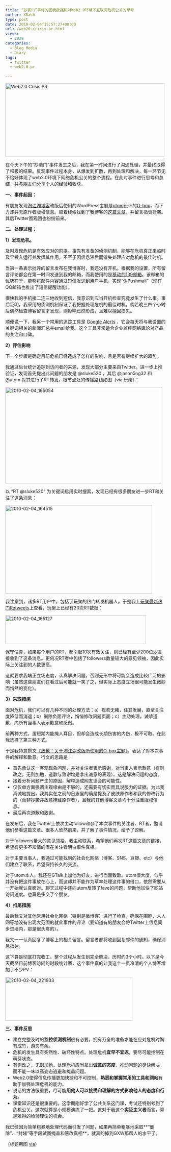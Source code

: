 ```yaml
---
title: “抄袭门”事件的图表数据和对Web2.0环境下互联网危机公关的思考
author: XDash
type: post
date: 2010-02-04T15:57:27+00:00
url: /web20-crisis-pr.html
views:
  - 2029
categories:
  - Blog Media
  - Diary
tags:
  - twitter
  - web2.0.pr

---
```

<img loading="lazy" decoding="async" class="alignnone size-full wp-image-2678" title="Web2.0 Crisis PR" src="http://www.fanbing.net/wp-content/uploads/2010/02/2010-02-04_235540.png" alt="Web2.0 Crisis PR" width="500" height="231" srcset="http://xdash.one/wp-content/uploads/2010/02/2010-02-04_235540.png 500w, http://xdash.one/wp-content/uploads/2010/02/2010-02-04_235540-300x138.png 300w" sizes="(max-width: 500px) 100vw, 500px" />

在今天下午的“抄袭门”事件发生之后，我在第一时间进行了沟通处理，并最终取得了积极的结果。反观事件过程本身，从爆发到扩散，再到处理和解决，每一环节无不恰好体现了web2.0环境下网络危机公关的整个流程。在此对事件进行思考和总结，并与朋友们分享个人的经验和收获。

**一、事件起因：**

有朋友发现<a href="http://www.alipo.net" target="_blank">淘江湖博客</a>改版后使用的WordPress主题是<a href="http://www.utombox.com" target="_blank">utom</a>设计的<a href="http://utombox.com/wp-theme-o-box-release/" target="_blank">O-box</a>，而下方却并无原作者版权信息。顺着线索找到了我博客的<a href="http://www.fanbing.net/taojianghu-blog-redesign.html" target="_blank">这篇文章</a>，并留言指责抄袭。其后Twitter围观团也纷纷前来。

**二、处理过程：**

**1）发现危机。**

及时发现危机是有效应对的前提。事先有准备的侦测机制，能够在危机真正来临时及早投入运行并发挥其作用，不至于因信息滞后而错失处理应对危机的最佳时机。

当第一条表示批评的留言发布在我博客时，我还没有开机。根据我的设置，所有留言评论都会在第一时间发送到我的邮箱，而我使用的是<a href="http://mail.139.com" target="_blank">移动的139邮箱</a>。该邮箱的优势在于，能够将邮件内容通过短信发送到用户手机，实现“伪Pushmail”（现在QQ邮箱也推出了短信提醒功能）。

很快我的手机接二连三地收到短信，我意识到应当开机检查究竟发生了什么事。事后证明，我采用的侦测机制保证了我把握处理危机的最佳时机，倘若晚三四个小时后偶然检查博客留言才发现，则影响已然形成，且难以挽回损失。

<!--more-->

顺便说一下，我另一个常用的追踪工具是 <a href="http://www.google.com/alerts" target="_blank">Google Alerts</a> ，它会每天将与我设置的关键词相关的新闻汇总并email给我。这个工具非常适合企业监控网络舆论对产品的关注和口碑。

**2）评估影响**

下一个步骤是确定目前危机已经造成了怎样的影响，且是否有继续扩大的趋势。

我通过后台统计追踪到访问者的来源，发现大部分主要来自Twitter。进一步上推验证，发现首先提出此问题的朋友是 @sluke520 ，其后 @jason5ng32 和 @utom 对其进行了RT转发。根节点处的传播路线如图（via 玩聚）：

[<img loading="lazy" decoding="async" class="alignnone size-full wp-image-2670" title="2010-02-04_165054" src="http://www.fanbing.net/wp-content/uploads/2010/02/2010-02-04_165054.png" alt="2010-02-04_165054" width="493" height="302" srcset="http://xdash.one/wp-content/uploads/2010/02/2010-02-04_165054.png 705w, http://xdash.one/wp-content/uploads/2010/02/2010-02-04_165054-300x183.png 300w" sizes="(max-width: 493px) 100vw, 493px" />][1]

以 “RT @sluke520” 为关键词启用实时搜索，发现已经有很多朋友进一步RT和关注了这条消息：

[<img loading="lazy" decoding="async" class="alignnone size-full wp-image-2671" title="2010-02-04_164515" src="http://www.fanbing.net/wp-content/uploads/2010/02/2010-02-04_1645151.png" alt="2010-02-04_164515" width="461" height="277" srcset="http://xdash.one/wp-content/uploads/2010/02/2010-02-04_1645151.png 1280w, http://xdash.one/wp-content/uploads/2010/02/2010-02-04_1645151-300x180.png 300w, http://xdash.one/wp-content/uploads/2010/02/2010-02-04_1645151-1024x616.png 1024w" sizes="(max-width: 461px) 100vw, 461px" />][2]

我注意到，诸多RT用户中，包括了玩聚的热门转发机器人。于是我上<a href="http://rt.ju690.com/?v=new" target="_blank">玩聚最新热门Retweets</a>上查看，玩聚上已经有20次RT数据：

[<img loading="lazy" decoding="async" class="alignnone size-full wp-image-2672" title="2010-02-04_165127" src="http://www.fanbing.net/wp-content/uploads/2010/02/2010-02-04_1651271.png" alt="2010-02-04_165127" width="442" height="90" srcset="http://xdash.one/wp-content/uploads/2010/02/2010-02-04_1651271.png 736w, http://xdash.one/wp-content/uploads/2010/02/2010-02-04_1651271-300x61.png 300w" sizes="(max-width: 442px) 100vw, 442px" />][3]

保守估算，如果每个用户的RT，都引起10次有效关注，则已经有至少200位朋友接收到了这条消息。更何况RT者中包括了followers数量较大的意见领袖，因此实际上关注到的人数更高。

这就要求我端正立场态度，认真解决问题，否则无形中将可能会造成比较广泛的影响（虽然这些朋友们在看过后可能就一笑了之，但实际上态度立场很可能发生微妙而悄然的变化）。

**3）采取措施**

面对危机，我们可以有几种不同的处理方法：a）视若无睹，任其发展，直至关注度降低而消退；b）删除负面评论，悄悄修改问题页面；c）主动处理，诚挚道歉，向所有当事人表示歉意和感谢。

前两种方式，虽短期内能掩人耳目，但却会造成长期伤害的内伤，极不可取。在此我选择了第三种方式。

于是我特意撰文<a href="http://www.fanbing.net/apologize-for-utom.html" target="_blank">《致歉：关于淘江湖改版所使用的O-box主题》</a>，表达了对本次事件的解释和歉意。行文的思路是：

  * 首先承认这一客观现象问题，并对关注者表示感谢，对当事人表示歉意（有则改之，无则加勉，道歉与致谢均是拿出诚意的表现）。这是解决问题的态度。
  * 接着分析问题产生的原因，解释造成网友误会的可能性。
  * 仅仅单方面强调主观缘由是不够的，还需要有切实而具说服力的证据。为此我真诚地提出，我其实在之前的日志里的确是提及了皮肤原作者和我的修改行为的（而非抄袭并故意掩藏原作者），且我的其他博客文章均十分注重版权信息。
  * 最后再次道歉和致谢。

在发布后，我在Twitter上依次主动follow和@了本次事件的关注者、RT者，邀请他们参看这篇文章。很多人欣然前来，并了解了事件情况，给予了谅解。

对于followers量大的意见领袖，我主动联系，希望他们再次RT这篇文章的链接，希望有更多不知情的潜在关注者明白事件真相。

对于主要当事人，我通过可能找到的社会化网络（博客、SNS、豆瓣、etc）与他们建立了联系，希望保持长久的交流。

对于utom本人，我还在GTalk上加他为好友，进行当面致歉。utom很大度，似乎并没有把这件事放在心上，而这却并不能作为草率处理这件事的借口，依然需要从一开始就认真面对。聊天过程中还向utom反馈了fave的问题，帮助他加快了网站访问速度。也算是多交了个朋友。

**4）扫尾措施**

最后我又对其他常用社会化网络（特别是微博客）进行了检查，确保在围脖、人人网等地没有出现大范围的就此事件的评论（要知道有的朋友会将Twitter上信息同步进墙内，那是很头疼的）。

我又一一认真回复了博客上的相关留言。留言者都将收到回复邮件的通知，确保消息抵达。

这下算是彻底打完收工。整个过程从发生到完全解决，历时约3个小时。以下是今天截至目前博客访问的时段统计图，这个事件真的让我这个一贯冷清的个人博客增加了不少PV：

[<img loading="lazy" decoding="async" class="alignnone size-full wp-image-2675" title="2010-02-04_221933" src="http://www.fanbing.net/wp-content/uploads/2010/02/2010-02-04_221933.png" alt="2010-02-04_221933" width="399" height="137" srcset="http://xdash.one/wp-content/uploads/2010/02/2010-02-04_221933.png 570w, http://xdash.one/wp-content/uploads/2010/02/2010-02-04_221933-300x102.png 300w" sizes="(max-width: 399px) 100vw, 399px" />][4]

**三、事件反思**

  * 建立完整及时的**监控侦测机制**很有必要，拥有万全的准备才能在应对危机时胸有成竹，游刃有余。
  * 危机的发生具有突然性、破坏性特点。处理危机**宜早不宜迟**，要尽可能控制在萌芽状态。
  * 有则改之，无则加勉。处理危机应当拿出**诚意的态度**，推动问题的尽快解决，而不能一味以高姿态逃避和掩盖问题。
  * Web2.0使得信息传播更加快捷和不可控制，**熟悉和掌握常用的工具和网站**有助于加强处理危机的能力。
  * 说话的方法很重要，尽可能**用他人可以接受和理解的方式影响他人的态度和行为**。
  * 课堂知识还是很重要的。这学期刚好学了公共关系这门课，考试还特别考到了危机公关。这次就算是小规模演练了一把。这对于我这个**实证主义者**而言，算是难得的检验理论的机会。

我已经因为简单粗暴地处理代码而引发了问题，如果再简单粗暴地采取**“删除”、“封堵”等手段试图掩盖和篡改真相**，就真的掉到GXW那帮人的水平了。

（标题用图 <a href="http://www.flickr.com/photos/marjolein1979/2971814280/" target="_blank">via</a>）

 [1]: http://www.fanbing.net/wp-content/uploads/2010/02/2010-02-04_165054.png
 [2]: http://www.fanbing.net/wp-content/uploads/2010/02/2010-02-04_1645151.png
 [3]: http://www.fanbing.net/wp-content/uploads/2010/02/2010-02-04_1651271.png
 [4]: http://www.fanbing.net/wp-content/uploads/2010/02/2010-02-04_221933.png